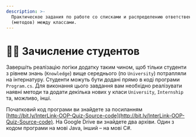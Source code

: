 ```yaml
---
description: >-
  Практическое задания по работе со списками и распределению ответственности
  (методов) между классами.
---
```


# 👨‍💻 Зачисление студентов

Завершіть реалізацію логіки додатку таким чином, щоб тільки студенти з рівнем знань \(`Knowledge`\) вище середнього \(по `University`\) потрапляли на інтернатуру. Студенти можуть бути додані прямо в коді програми `Program.cs`. Для виконання цього завдання вам необхідно реалізувати наявні методи та додати декілька нових у класи `University`, `Internship` та, можливо, інші.

Початковий код програми ви знайдете за посиланням [http://bit.ly/InterLink-OOP-Quiz-Source-code](http://bit.ly/InterLink-OOP-Quiz-Source-code). На Google Drive ви знайдете два архіви. Один з кодом програми на мові Java, інший – на мові C\#. 


